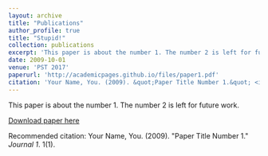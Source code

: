 ```yaml
---
layout: archive
title: "Publications"
author_profile: true
title: "Stupid!"
collection: publications
excerpt: 'This paper is about the number 1. The number 2 is left for future work.'
date: 2009-10-01
venue: 'PST 2017'
paperurl: 'http://academicpages.github.io/files/paper1.pdf'
citation: 'Your Name, You. (2009). &quot;Paper Title Number 1.&quot; <i>Journal 1</i>. 1(1).'
---
```

This paper is about the number 1. The number 2 is left for future work.

[Download paper here](http://academicpages.github.io/files/paper1.pdf)

Recommended citation: Your Name, You. (2009). "Paper Title Number 1." <i>Journal 1</i>. 1(1).
